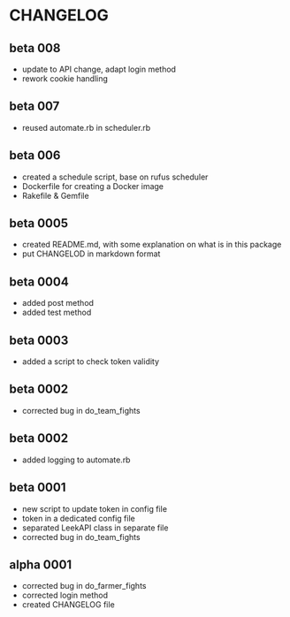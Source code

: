 # CHANGELOG

## beta 008
- update to API change, adapt login method
- rework cookie handling

## beta 007
- reused automate.rb in scheduler.rb

## beta 006
- created a schedule script, base on rufus scheduler
- Dockerfile for creating a Docker image
- Rakefile & Gemfile

## beta 0005
- created README.md, with some explanation on what is in this package
- put CHANGELOD in markdown format

## beta 0004
- added post method
- added test method

## beta 0003
- added a script to check token validity

## beta 0002
- corrected bug in do_team_fights

## beta 0002
- added logging to automate.rb

## beta 0001
- new script to update token in config file
- token in a dedicated config file
- separated LeekAPI class in separate file
- corrected bug in do_team_fights

## alpha 0001
- corrected bug in do_farmer_fights
- corrected login method
- created CHANGELOG file
